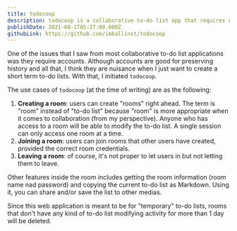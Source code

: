 ```yaml
---
title: todocoop
description: todocoop is a collaborative to-do list app that requires no login.
publishDate: 2021-08-1T05:27:00.000Z
githubLink: https://github.com/imballinst/todocoop
---
```


One of the issues that I saw from most collaborative to-do list applications was they require accounts. Although accounts are good for preserving history and all that, I think they are nuisance when I just want to create a short term to-do lists. With that, I initiated `todocoop`.

The use cases of `todocoop` (at the time of writing) are as the following:

1. **Creating a room**: users can create "rooms" right ahead. The term is "room" instead of "to-do list" because "room" is more appropriate when it comes to collaboration (from my perspective). Anyone who has access to a room will be able to modify the to-do list. A single session can only access one room at a time.
2. **Joining a room**: users can join rooms that other users have created, provided the correct room credentials.
3. **Leaving a room**: of course, it's not proper to let users in but not letting them to leave.

Other features inside the room includes getting the room information (room name nad password) and copying the current to-do list as Markdown. Using it, you can share and/or save the list to other medias.

Since this web application is meant to be for "temporary" to-do lists, rooms that don't have any kind of to-do list modifying activity for more than 1 day will be deleted.
